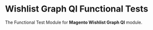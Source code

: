 # Wishlist Graph Ql Functional Tests

The Functional Test Module for **Magento Wishlist Graph Ql** module.
